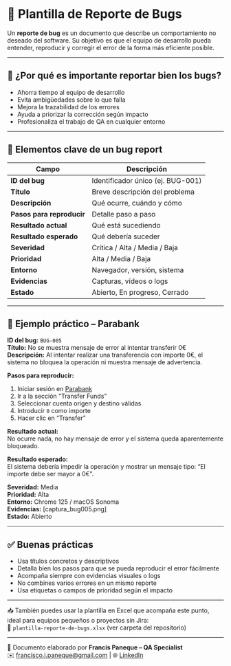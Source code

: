 # 🐞 Plantilla de Reporte de Bugs

Un **reporte de bug** es un documento que describe un comportamiento no deseado del software. Su objetivo es que el equipo de desarrollo pueda entender, reproducir y corregir el error de la forma más eficiente posible.

---

## 🎯 ¿Por qué es importante reportar bien los bugs?

- Ahorra tiempo al equipo de desarrollo  
- Evita ambigüedades sobre lo que falla  
- Mejora la trazabilidad de los errores  
- Ayuda a priorizar la corrección según impacto  
- Profesionaliza el trabajo de QA en cualquier entorno

---

## 🧩 Elementos clave de un bug report

| Campo                 | Descripción |
|----------------------|-------------|
| **ID del bug**        | Identificador único (ej. BUG-001) |
| **Título**            | Breve descripción del problema |
| **Descripción**       | Qué ocurre, cuándo y cómo |
| **Pasos para reproducir** | Detalle paso a paso |
| **Resultado actual**  | Qué está sucediendo |
| **Resultado esperado**| Qué debería suceder |
| **Severidad**         | Crítica / Alta / Media / Baja |
| **Prioridad**         | Alta / Media / Baja |
| **Entorno**           | Navegador, versión, sistema |
| **Evidencias**        | Capturas, vídeos o logs |
| **Estado**            | Abierto, En progreso, Cerrado |

---

## 🧪 Ejemplo práctico – Parabank

**ID del bug:** `BUG-005`  
**Título:** No se muestra mensaje de error al intentar transferir 0€  
**Descripción:** Al intentar realizar una transferencia con importe 0€, el sistema no bloquea la operación ni muestra mensaje de advertencia.

**Pasos para reproducir:**
1. Iniciar sesión en [Parabank](https://parabank.parasoft.com)
2. Ir a la sección "Transfer Funds"
3. Seleccionar cuenta origen y destino válidas
4. Introducir `0` como importe
5. Hacer clic en “Transfer”

**Resultado actual:**  
No ocurre nada, no hay mensaje de error y el sistema queda aparentemente bloqueado.

**Resultado esperado:**  
El sistema debería impedir la operación y mostrar un mensaje tipo: “El importe debe ser mayor a 0€”.

**Severidad:** Media  
**Prioridad:** Alta  
**Entorno:** Chrome 125 / macOS Sonoma  
**Evidencias:** [captura_bug005.png]  
**Estado:** Abierto

---

## ✅ Buenas prácticas

- Usa títulos concretos y descriptivos  
- Detalla bien los pasos para que se pueda reproducir el error fácilmente  
- Acompaña siempre con evidencias visuales o logs  
- No combines varios errores en un mismo reporte  
- Usa etiquetas o campos de prioridad según el impacto

---

📥 También puedes usar la plantilla en Excel que acompaña este punto, ideal para equipos pequeños o proyectos sin Jira:  
🧾 `plantilla-reporte-de-bugs.xlsx` (ver carpeta del repositorio)

---

📌 Documento elaborado por **Francis Paneque – QA Specialist**  
✉️ francisco.j.paneque@gmail.com | 🌐 [LinkedIn](https://www.linkedin.com/in/francis-paneque-21092a252)
